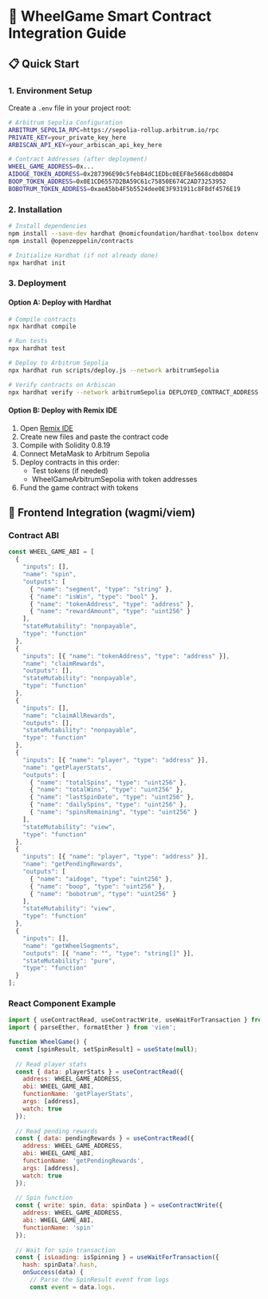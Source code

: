 # 🎰 WheelGame Smart Contract Integration Guide

## 📋 Quick Start

### 1. Environment Setup

Create a `.env` file in your project root:

```bash
# Arbitrum Sepolia Configuration
ARBITRUM_SEPOLIA_RPC=https://sepolia-rollup.arbitrum.io/rpc
PRIVATE_KEY=your_private_key_here
ARBISCAN_API_KEY=your_arbiscan_api_key_here

# Contract Addresses (after deployment)
WHEEL_GAME_ADDRESS=0x...
AIDOGE_TOKEN_ADDRESS=0x287396E90c5febB4dC1EDbc0EEF8e5668cdb08D4
BOOP_TOKEN_ADDRESS=0x0E1CD6557D2BA59C61c75850E674C2AD73253952
BOBOTRUM_TOKEN_ADDRESS=0xaeA5bb4F5b5524dee0E3F931911c8F8df4576E19
```

### 2. Installation

```bash
# Install dependencies
npm install --save-dev hardhat @nomicfoundation/hardhat-toolbox dotenv
npm install @openzeppelin/contracts

# Initialize Hardhat (if not already done)
npx hardhat init
```

### 3. Deployment

#### Option A: Deploy with Hardhat

```bash
# Compile contracts
npx hardhat compile

# Run tests
npx hardhat test

# Deploy to Arbitrum Sepolia
npx hardhat run scripts/deploy.js --network arbitrumSepolia

# Verify contracts on Arbiscan
npx hardhat verify --network arbitrumSepolia DEPLOYED_CONTRACT_ADDRESS constructor_args...
```

#### Option B: Deploy with Remix IDE

1. Open [Remix IDE](https://remix.ethereum.org)
2. Create new files and paste the contract code
3. Compile with Solidity 0.8.19
4. Connect MetaMask to Arbitrum Sepolia
5. Deploy contracts in this order:
   - Test tokens (if needed)
   - WheelGameArbitrumSepolia with token addresses
6. Fund the game contract with tokens

## 🔗 Frontend Integration (wagmi/viem)

### Contract ABI

```javascript
const WHEEL_GAME_ABI = [
  {
    "inputs": [],
    "name": "spin",
    "outputs": [
      { "name": "segment", "type": "string" },
      { "name": "isWin", "type": "bool" },
      { "name": "tokenAddress", "type": "address" },
      { "name": "rewardAmount", "type": "uint256" }
    ],
    "stateMutability": "nonpayable",
    "type": "function"
  },
  {
    "inputs": [{ "name": "tokenAddress", "type": "address" }],
    "name": "claimRewards",
    "outputs": [],
    "stateMutability": "nonpayable",
    "type": "function"
  },
  {
    "inputs": [],
    "name": "claimAllRewards",
    "outputs": [],
    "stateMutability": "nonpayable",
    "type": "function"
  },
  {
    "inputs": [{ "name": "player", "type": "address" }],
    "name": "getPlayerStats",
    "outputs": [
      { "name": "totalSpins", "type": "uint256" },
      { "name": "totalWins", "type": "uint256" },
      { "name": "lastSpinDate", "type": "uint256" },
      { "name": "dailySpins", "type": "uint256" },
      { "name": "spinsRemaining", "type": "uint256" }
    ],
    "stateMutability": "view",
    "type": "function"
  },
  {
    "inputs": [{ "name": "player", "type": "address" }],
    "name": "getPendingRewards",
    "outputs": [
      { "name": "aidoge", "type": "uint256" },
      { "name": "boop", "type": "uint256" },
      { "name": "bobotrum", "type": "uint256" }
    ],
    "stateMutability": "view",
    "type": "function"
  },
  {
    "inputs": [],
    "name": "getWheelSegments",
    "outputs": [{ "name": "", "type": "string[]" }],
    "stateMutability": "pure",
    "type": "function"
  }
];
```

### React Component Example

```jsx
import { useContractRead, useContractWrite, useWaitForTransaction } from 'wagmi';
import { parseEther, formatEther } from 'viem';

function WheelGame() {
  const [spinResult, setSpinResult] = useState(null);
  
  // Read player stats
  const { data: playerStats } = useContractRead({
    address: WHEEL_GAME_ADDRESS,
    abi: WHEEL_GAME_ABI,
    functionName: 'getPlayerStats',
    args: [address],
    watch: true
  });
  
  // Read pending rewards
  const { data: pendingRewards } = useContractRead({
    address: WHEEL_GAME_ADDRESS,
    abi: WHEEL_GAME_ABI,
    functionName: 'getPendingRewards',
    args: [address],
    watch: true
  });
  
  // Spin function
  const { write: spin, data: spinData } = useContractWrite({
    address: WHEEL_GAME_ADDRESS,
    abi: WHEEL_GAME_ABI,
    functionName: 'spin'
  });
  
  // Wait for spin transaction
  const { isLoading: isSpinning } = useWaitForTransaction({
    hash: spinData?.hash,
    onSuccess(data) {
      // Parse the SpinResult event from logs
      const event = data.logs.